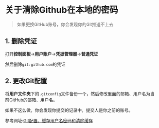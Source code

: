# 关于清除Github在本地的密码

> 如果更换GitHub账号，你会发现你的Git推送不上去

## 1. 删除凭证

打开**控制面板**->**用户账户**->**凭据管理器**->**普通凭证**

然后删除`git:github.com`的凭证

## 2. 更改Git配置

将**用户文件夹**下的`.gitconfig`文件备份一个，然后修改里面的邮箱、用户名为当前GitHub的邮箱、用户名。

如果不这么做，你会发现你提交的记录中，提交人是你之前的账号。



参考网址:[Git配置、缓存用户名密码和清除缓存](https://blog.csdn.net/qq_36527174/article/details/109721825)